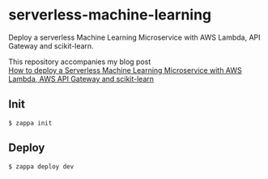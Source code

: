 # serverless-machine-learning

Deploy a serverless Machine Learning Microservice with AWS Lambda,  API Gateway and scikit-learn. 

This repository accompanies my blog post <br/> 
[How to deploy a Serverless Machine Learning Microservice with AWS Lambda, AWS API Gateway and scikit-learn](https://medium.com/@patrickmichelberger/how-to-deploy-a-serverless-machine-learning-microservice-with-aws-lambda-aws-api-gateway-and-d5b8cbead846)

## Init

```
$ zappa init
```

## Deploy

```
$ zappa deploy dev
```
